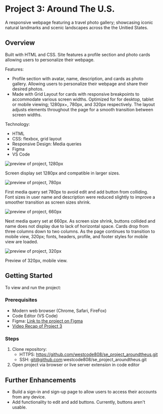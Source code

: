 # Project 3: Around The U.S.

A responsive webpage featuring a travel photo gallery; showcasing iconic natural landmarks and scenic landscapes across the the Unitied States.

## Overview

Built with HTML and CSS. Site features a profile section and photo cards allowing users to personalize their webpage.

Features:

- Profile section with avatar, name, description, and cards as photo gallery. Allowing users to personalize their webpage and share their desired photos.
- Made with Grid Layout for cards with responsive breakpoints to accommodate various screen widths. Optimized for for desktop, tablet or mobile viewing; 1280px+, 780px, and 320px respectively. The layout adjusts elements throughout the page for a smooth transition between screen widths.

Technology:

- HTML
- CSS: flexbox, grid layout
- Responsive Design: Media queries
- Figma
- VS Code

![preview of project, 1280px](images/demo/1280px_demo.png)

Screen display set 1280px and compatible in larger sizes.

![preview of project, 780px](images/demo/780px_demo.png)

First media query set 780px to avoid edit and add button from colliding. Font sizes in user name and description were reduced slightly to improve a smoother transition as screen sizes shrink.

![preview of project, 660px](images/demo/660px_demo.png)

Next media query set at 660px. As screen size shrink, buttons collided and name does not display due to lack of horizontal space. Cards drop from three columns down to two columns. As the page continues to transition to mobile view, 320px; fonts, headers, profile, and footer styles for mobile view are loaded.

![preview of project, 320px](images/demo/320px_demo.png)

Preview of 320px, mobile view.

## Getting Started

To view and run the project:

### Prerequisites

- Modern web browser (Chrome, Safari, FireFox)
- Code Editor (VS Code)
- Figma: [Link to the project on Figma](https://www.figma.com/file/ii4xxsJ0ghevUOcssTlHZv/Sprint-3%3A-Around-the-US?node-id=0%3A1)
- [Video Recap of Project 3](https://drive.google.com/file/d/1b7LMyvmBdxXJ9ykburuNeACj_1uXK42c/view?usp=sharing)

### Steps

1. Clone repository:
   - HTTPS:
     https://github.com/westcode808/se_project_aroundtheus.git
   - SSH: git@github.com:westcode808/se_project_aroundtheus.git
2. Open project via browser or live server extension in code editor

## Further Enhancements

- Build a sign-in and sign-up page to allow users to access their accounts from any device.
- Add functionality to edit and add buttons. Currently, buttons aren't usable.
